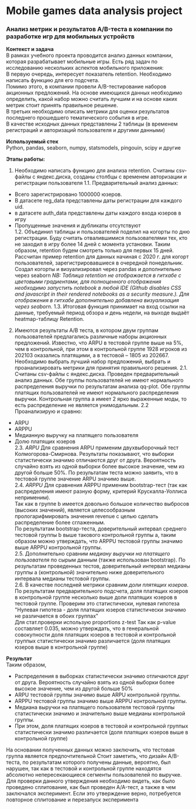 # Mobile games data analysis project
### Анализ метрик и результатов A/B-теста в компании по разработке игр для мобильных устройств

**Контекст и задача**   
В рамках учебного проекта проводится анализ данных компании, которая разрабатывает мобильные игры. Есть ряд задач по исследованию нескольких аспектов мобильного приложения:  
В первую очередь, интересует показатель retention. Необходимо написать функцию для его подсчета.  
Помимо этого, в компании провели A/B-тестирование наборов акционных предложений. На основе имеющихся данных необходимо определить, какой набор можно считать лучшим и на основе каких метрик стоит принять правильное решение.  
В третьих необходимо описать метрики для оценки результатов последнего прошедшего тематического события в игре.  
В качестве исходных данных представлены 2 таблицы (в временем регистраций и авторизаций пользователя и другими данными) 

**Используемый стек**<br>
Python, pandas, seaborn, numpy, statsmodels, pingouin, scipy и другие

**Этапы работы:** <br> 
1. Необходимо написать функцию для анализа retention. Считаны csv-файлы с яндекс.диска, созданы столбцы с временем авторизации и регистрации пользователя
1.1. Предварительный анализ данных:
- Всего зарегистрировано 1000000 юзеров.  
- В датасете reg_data представлены даты регистрации для каждого uid.  
- в датасете auth_data представлены даты каждого входа юзеров в игру  
- Пропущенные значения и дубликаты отсутствуют  
1.2. Объединил таблицы и пользователей поделил на когорты по дню регистрации. Буду считать отвалившимися пользователями тех, кто не заходил в игру более 14 дней с момента установки. Таким образом, retention будем смотреть только для первых 15 дней.
Рассчитан пример retention для данных начиная с 2020 г. для когорт пользователей, зарегистрировавшиеся в очередной понедельник.
Создал когорты и визуализировал через pandas и дополнительно через seaborn
_NB: Таблица retention не отображается в гитхабе с цветовыми градиентами, для полноценного отображения необходимо запустить notebook в любой IDE (Github disables CSS and javascript in their rendered notebooks as a security measure.). Для отображения в гитхабе дополнительно добавлена визуализация через seaborn._
1.3. Итоговая функция принимает на вход ссылки на данные, требуемый период обзора и день недели, на выходе выдаёт heatmap-таблицу Retention.
  
2. Имеются результаты A/B теста, в котором двум группам пользователей предлагались различные наборы акционных предложений. Известно, что ARPU в тестовой группе выше на 5%, чем в контрольной, при этом в контрольной группе 1928 игроков из 202103 оказались платящими, а в тестовой – 1805 из 202667. Необходимо выбрать лучший набор предложений, выбрать и проанализировать метрики для принятия правильного решения. 
2.1. Считаны csv-файлы с яндекс.диска. Проведен предварительный анализ данных. Обе группы пользователей не имеют нормального распределения выручки по результатам анализа qq-plot. Обе группы платящих пользователей не имеют нормального распределения выручки. Контрольная группа а имеет 2 ярко выраженные моды, то есть распределение не является унимодальным.
2.2 Проанализирую и сравню:  
- ARPU  
- ARPPU  
- Медианную выручку на платящего пользователя  
- Долю платящих юзеров  
2.3. _ARPU_ Для сравнения ARPU применим двухвыборочный тест Колмогорова-Смирнова. Результаты показывают, что выборки статистически значимо отличаются друг от друга. Вероятность случайно взять из одной выборки более высокое значение, чем из другой больше 50%. По результатам теста можно заявить, что в тестовой группе значение ARPU значимо выше.  
2.4. _ARPPU_ Для сравнения ARPPU применим bootstrap-тест (так как распределения имеют разную форму, критерий Крускалла-Уоллиса неприменим).  
Так как в группе b имеется довольно большое количество выбросов (высоких значений), является целесообразным прологарифмировать значения revenue с целью сделать распределение более сглаженным.    
По результатам bootstrap-теста, доверительный интервал среднего тестовой группы b выше такового контрольной группы a, таким образом можно утверждать, что ARPPU тестовой группы значимо выше ARPPU контрольной группы.  
2.5. Дополнительно сравним _медиану выручки на платящего пользователя_ по сырым данным (также использовaн bootstrap).
По результатам проведенных тестов, доверительный интервал медианы группы a (контрольной) значительно ниже доверительного интервала медианы тестовой группы.  
2.6. В качестве последней метрики сравним _доли плятящих юзеров_.  
По результатам предварительного подсчета, доля платящих юзеров в контрольной группе несколько выше доли платящих юзеров в тестовой группе. Проверим это статистически, нулевая гипотеза "Нулевая гипотеза - доля платящих юзеров статистически значимо не различается в обоих группах"  
Для стат.проверки использую proportions z-test
Так как p-value составляет 0.035, можно утверждать, что в генеральной совокупности доля платящих юзеров в тестовой и контрольной группых статистически значимо различается (доля платящих юзеров выше в контрольной группе)
  
**Результат**<br>
Таким образом,

- Распределения в выборках статистически значимо отличаются друг от друга. Вероятность случайно взять из одной выборки более высокое значение, чем из другой больше 50%
- ARPU тестовой группы значимо выше ARPU контрольной группы.
- ARPPU тестовой группы значимо выше ARPPU контрольной группы.
- Медиана выручки на платящего пользователя тестовой группы статистически значимо и значительно выше медианы контрольной группы.
- При этом, доля платящих юзеров в тестовой и контрольной группых статистически значимо различается (доля платящих юзеров выше в контрольной группе)

На основании полученных данных можно заключить, что тестовая группа является предпочтительной
Стоит заметить, что дизайн A/B-теста, по результатам которого получены данные, вероятно, был нарушен, так как в тестовой и контрольной группе находятся абсолютно непересекающиеся сегменты пользователей по выручке. Для проверки данного утверждения необходимо видеть, как было проведено сплитование, как был проведен A/A-тест, а также в чем заключался эксперимент. Если это утверждение верно, потребуется повторное сплитование и перезапуск эксперимента
